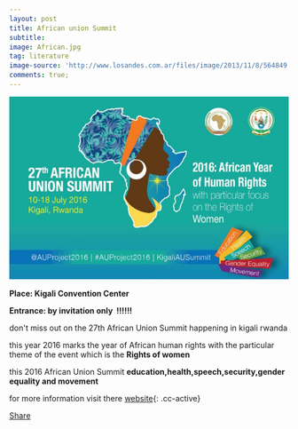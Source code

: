 ```yaml
---
layout: post
title: African union Summit
subtitle:
image: African.jpg
tag: literature
image-source: 'http://www.losandes.com.ar/files/image/2013/11/8/564849.jpg'
comments: true;
---
```



![](/img/African.jpg)

**Place: Kigali Convention Center**

**Entrance: by invitation only&nbsp; !!!!!!**

don't miss out on the 27th African Union Summit happening in kigali rwanda

this year 2016 marks the year of African human rights with the particular theme of the event which is the **Rights of women**

this 2016 African Union Summit **education,health,speech,security,gender equality and movement**

for more information visit there [website](){: .cc-active}

<div class="fb-share-button" data-href="http://upkigali.com/2016/07/10/African-union-summit.html" data-layout="button_count" data-size="small" data-mobile-iframe="true"><a class="fb-xfbml-parse-ignore" target="_blank" href="https://www.facebook.com/sharer/sharer.php?u=http%3A%2F%2Fupkigali.com%2F2016%2F07%2F10%2FAfrican-union-summit.html&amp;src=sdkpreparse">Share</a></div>


